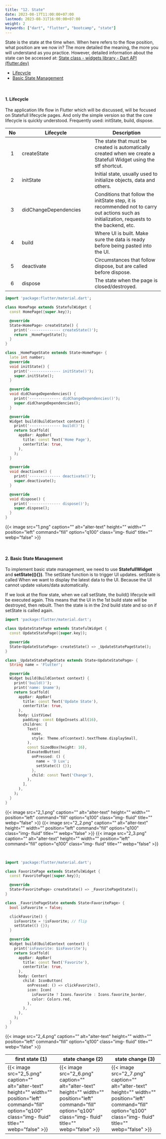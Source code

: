 ```yaml
---
title: "12. State"
date: 2023-08-17T11:00:00+07:00
lastmod: 2023-08-31T16:00:00+07:00
weight: 2
keywords: ["dart", "flutter", "bootcamp", "state"]
---
```


State is the state at the time when. When here refers to the flow position, what position are we now in? The more detailed the meaning, the more you will understand as you practice. However, detailed information about the state can be accessed at: [State class - widgets library - Dart API (flutter.dev)](https://api.flutter.dev/flutter/widgets/State-class.html)

- [Lifecycle](#1-lifecycle)
- [Basic State Management](#2-basic-state-management)

<br>

#### 1. Lifecycle

The application life flow in Flutter which will be discussed, will be focused on Statefull lifecycle pages. And only the simple version so that the core lifecycle is quickly understood. Frequently used: initState, build, dispose.

| <div style="width:30px">No</div> | <div style="width:220px">Lifecycle</div> | Description                                                                                                                                 |
| :------------------------------: | ---------------------------------------- | ------------------------------------------------------------------------------------------------------------------------------------------- |
|                1                 | createState                              | The state that must be created is automatically created when we create a Statefull Widget using the stf shortcut.                           |
|                2                 | initState                                | Initial state, usually used to initialize objects, data and others.                                                                         |
|                3                 | didChangeDependencies                    | Conditions that follow the initState step, it is recommended not to carry out actions such as initialization, requests to the backend, etc. |
|                4                 | build                                    | Where UI is built. Make sure the data is ready before being pasted into the UI.                                                             |
|                5                 | deactivate                               | Circumstances that follow dispose, but are called before dispose.                                                                           |
|                6                 | dispose                                  | The state when the page is closed/destroyed.                                                                                                |

```dart
import 'package:flutter/material.dart';

class HomePage extends StatefulWidget {
  const HomePage({super.key});

  @override
  State<HomePage> createState() {
    print('-------------- createState()');
    return _HomePageState();
  }
}

class _HomePageState extends State<HomePage> {
  late int number;
  @override
  void initState() {
    print('-------------- initState()');
    super.initState();
  }

  @override
  void didChangeDependencies() {
    print('-------------- didChangeDependencies()');
    super.didChangeDependencies();
  }

  @override
  Widget build(BuildContext context) {
    print('-------------- build()');
    return Scaffold(
      appBar: AppBar(
        title: const Text('Home Page'),
        centerTitle: true,
      ),
    );
  }

  @override
  void deactivate() {
    print('-------------- deactivate()');
    super.deactivate();
  }

  @override
  void dispose() {
    print('-------------- dispose()');
    super.dispose();
  }
}
```

{{< image src="1.png" caption="" alt="alter-text" height="" width="" position="left" command="fill" option="q100" class="img- fluid" title="" webp="false" >}}

<br>

#### 2. Basic State Management

To implement basic state management, we need to use **StatefullWidget** and **setState((){})**. The setState function is to trigger UI updates. setState is called When we want to display the latest data to the UI. Because the UI cannot update values/data automatically.

If we look at the flow state, when we call setState, the build() lifecycle will be executed again. This means that the UI in the 1st build state will be destroyed, then rebuilt. Then the state is in the 2nd build state and so on if setState is called again.

```dart
import 'package:flutter/material.dart';

class UpdateStatePage extends StatefulWidget {
  const UpdateStatePage({super.key});

  @override
  State<UpdateStatePage> createState() => _UpdateStatePageState();
}

class _UpdateStatePageState extends State<UpdateStatePage> {
  String name = 'Flutter';

  @override
  Widget build(BuildContext context) {
    print('build()');
    print('name: $name');
    return Scaffold(
      appBar: AppBar(
        title: const Text('Update State'),
        centerTitle: true,
      ),
      body: ListView(
        padding: const EdgeInsets.all(16),
        children: [
          Text(
            name,
            style: Theme.of(context).textTheme.displaySmall,
          ),
          const SizedBox(height: 16),
          ElevatedButton(
            onPressed: () {
              name = 'D Lux';
              setState(() {});
            },
            child: const Text('Change'),
          ),
        ],
      ),
    );
  }
}
```

{{< image src="2_1.png" caption="" alt="alter-text" height="" width="" position="left" command="fill" option="q100" class="img- fluid" title="" webp="false" >}}
{{< image src="2_2.png" caption="" alt="alter-text" height="" width="" position="left" command="fill" option="q100" class="img- fluid" title="" webp="false" >}}
{{< image src="2_3.png" caption="" alt="alter-text" height="" width="" position="left" command="fill" option="q100" class="img- fluid" title="" webp="false" >}}

<br>

```dart
import 'package:flutter/material.dart';

class FavoritePage extends StatefulWidget {
  const FavoritePage({super.key});

  @override
  State<FavoritePage> createState() => _FavoritePageState();
}

class _FavoritePageState extends State<FavoritePage> {
  bool isFavorite = false;

  clickFavorite() {
    isFavorite = !isFavorite; // flip
    setState(() {});
  }

  @override
  Widget build(BuildContext context) {
    print('isFavorite: $isFavorite');
    return Scaffold(
      appBar: AppBar(
        title: const Text('Favorite'),
        centerTitle: true,
      ),
      body: Center(
        child: IconButton(
          onPressed: () => clickFavorite(),
          icon: Icon(
            isFavorite ? Icons.favorite : Icons.favorite_border,
            color: Colors.red,
          ),
        ),
      ),
    );
  }
}
```

{{< image src="2_4.png" caption="" alt="alter-text" height="" width="" position="left" command="fill" option="q100" class="img- fluid" title="" webp="false" >}}

| first state (1)                                                                                                                                                  | state change (2)                                                                                                                                                 | state change (3)                                                                                                                                                 |
| ---------------------------------------------------------------------------------------------------------------------------------------------------------------- | ---------------------------------------------------------------------------------------------------------------------------------------------------------------- | ---------------------------------------------------------------------------------------------------------------------------------------------------------------- |
| {{< image src="2_5.png" caption="" alt="alter-text" height="" width="" position="left" command="fill" option="q100" class="img- fluid" title="" webp="false" >}} | {{< image src="2_6.png" caption="" alt="alter-text" height="" width="" position="left" command="fill" option="q100" class="img- fluid" title="" webp="false" >}} | {{< image src="2_7.png" caption="" alt="alter-text" height="" width="" position="left" command="fill" option="q100" class="img- fluid" title="" webp="false" >}} |

<br>
